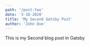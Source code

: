 ```yaml
---
path: '/post-two'
date: '3-18-2020'
title: 'My Second Gatsby Post'
author: 'John Doe'
---
```


This is my Second blog post in Gatsby
